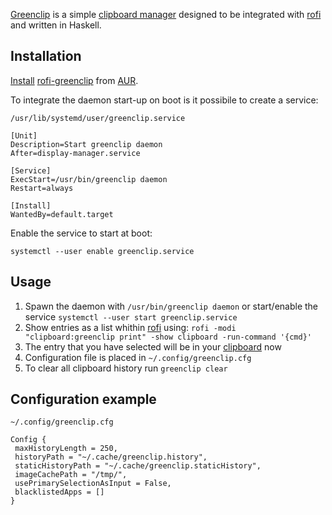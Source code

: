 [Greenclip](https://github.com/erebe/greenclip) is a simple [clipboard manager](/index.php/Clipboard_manager "Clipboard manager") designed to be integrated with [rofi](/index.php/Rofi "Rofi") and written in Haskell.

## Installation

[Install](/index.php/Install "Install") [rofi-greenclip](https://aur.archlinux.org/packages/rofi-greenclip/) from [AUR](/index.php/AUR "AUR").

To integrate the daemon start-up on boot is it possibile to create a service:

 `/usr/lib/systemd/user/greenclip.service` 
```
[Unit]
Description=Start greenclip daemon
After=display-manager.service

[Service]
ExecStart=/usr/bin/greenclip daemon
Restart=always

[Install]
WantedBy=default.target

```

Enable the service to start at boot:

`systemctl --user enable greenclip.service`

## Usage

1.  Spawn the daemon with `/usr/bin/greenclip daemon` or start/enable the service `systemctl --user start greenclip.service`
2.  Show entries as a list whithin [rofi](/index.php/Rofi "Rofi") using: `rofi -modi "clipboard:greenclip print" -show clipboard -run-command '{cmd}'`
3.  The entry that you have selected will be in your [clipboard](/index.php/Clipboard "Clipboard") now
4.  Configuration file is placed in `~/.config/greenclip.cfg`
5.  To clear all clipboard history run `greenclip clear`

## Configuration example

 `~/.config/greenclip.cfg` 
```
Config {
 maxHistoryLength = 250,
 historyPath = "~/.cache/greenclip.history",
 staticHistoryPath = "~/.cache/greenclip.staticHistory",
 imageCachePath = "/tmp/",
 usePrimarySelectionAsInput = False,
 blacklistedApps = []
}

```